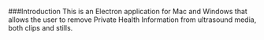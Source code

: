 ###Introduction
This is an Electron application for Mac and Windows that allows the user to remove Private Health Information from ultrasound media, both clips and stills.
